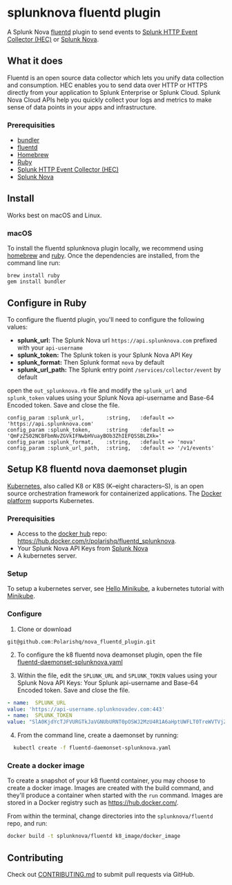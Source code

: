 # splunknova fluentd plugin

A Splunk Nova [fluentd] plugin to send events to [Splunk HTTP Event Collector (HEC)][hec] or [Splunk Nova][nova].

## What it does

Fluentd is an open source data collector which lets you unify data collection and consumption. HEC enables you to send data over HTTP or HTTPS directly from your application to Splunk Enterprise or Splunk Cloud. Splunk Nova Cloud APIs help you quickly collect your logs and metrics to make sense of data points in your apps and infrastructure.

### Prerequisities

- [bundler]
- [fluentd]
- [Homebrew]
- [Ruby]
- [Splunk HTTP Event Collector (HEC)][hec]
- [Splunk Nova][nova]

## Install

Works best on macOS and Linux.

### macOS
To install the fluentd splunknova plugin locally, we recommend using [homebrew] and [ruby]. Once the dependencies are installed, from the command line run:

```
brew install ruby
gem install bundler
```

## Configure in Ruby

To configure the fluentd plugin, you'll need to configure the following values:

* **splunk_url:** The Splunk Nova url `https://api.splunknova.com` prefixed with your `api-username`
* **splunk_token:** The Splunk token is your Splunk Nova API Key
* **splunk_format:** Then Splunk format `nova` by default
* **splunk_url_path:** The Splunk entry point `/services/collector/event` by default

open the `out_splunknova.rb` file and modify the `splunk_url` and `splunk_token` values using your Splunk Nova api-username and Base-64 Encoded token. Save and close the file.

```
config_param :splunk_url,       :string,   :default => 'https://api.splunknova.com'
config_param :splunk_token,     :string    :default => 'QmFzZS02NCBFbmNvZGVkIFNwbHVuayBOb3ZhIEFQSSBLZXk='
config_param :splunk_format,    :string,   :default => 'nova'
config_param :splunk_url_path,  :string,   :default => '/v1/events'
```

## Setup K8 fluentd nova daemonset plugin

[Kubernetes], also called K8 or K8S (K–eight characters–S), is an open source orchestration framework for containerized applications. The [Docker platform][dockerkub] supports Kubernetes.

### Prerequisities

- Access to the [docker hub][dhub] repo: https://hub.docker.com/r/polarishq/fluentd_splunknova.
- Your Splunk Nova API Keys from [Splunk Nova][nova]
- A kubernetes server.

### Setup
To setup a kubernetes server, see [Hello Minikube][hello], a kubernetes tutorial with [Minikube].

### Configure

1. Clone or download

  ```
  git@github.com:Polarishq/nova_fluentd_plugin.git
  ```

2. To configure the k8 fluentd nova deamonset plugin, open the file [fluentd-daemonset-splunknova.yaml](k8_image/fluentd-daemonset-splunknova.yaml)

3. Within the file, edit the `SPLUNK_URL` and `SPLUNK_TOKEN` values using your Splunk Nova API Keys: Your Splunk api-username and Base-64 Encoded token. Save and close the file.

  ```yaml
  - name:  SPLUNK_URL
  value: 'https://api-username.splunknovadev.com:443'
  - name:  SPLUNK_TOKEN
  value: "SlA0KjdYcTJFVURGTkJaVGNUbURNT0pOSWJ2MzU4R1A6aHptUWFLT0TreWVTVjZyV3ZkdXdzWlhkVzBEdzgycDMxLVZDOTNkZG5ncDN2T1ZNaTY2bmN3NXdzak1LcGpWSa=="
  ```

4. From the command line, create a daemonset by running:

  ```Bash
    kubectl create -f fluentd-daemonset-splunknova.yaml
```

### Create a docker image
To create a snapshot of your k8 fluentd container, you may choose to create a docker image. Images are created with the build command, and they'll produce a container when started with the `run` command. Images are stored in a Docker registry such as https://hub.docker.com/.

From within the terminal, change directories into the   `splunknova/fluentd` repo, and run:

```Bash
docker build -t splunknova/fluentd k8_image/docker_image
```

## Contributing

Check out [CONTRIBUTING.md](CONTRIBUTING.md) to submit pull requests via GitHub.

[bundler]: http://bundler.io/
[contributing]: https://github.com/splunknova/fluentd/Contributing.md
[dhub]: https://hub.docker.com/
[dockerkub]: https://www.docker.com/kubernetes
[fluentd]: https://www.fluentd.org/
[hec]: http://dev.splunk.com/view/event-collector/SP-CAAAE6M
[hello]: https://kubernetes.io/docs/tutorials/stateless-application/hello-minikube/
[homebrew]: https://brew.sh/
[kubernetes]: https://kubernetes.io/
[minikube]: https://kubernetes.io/docs/getting-started-guides/minikube/
[nova]: https://www.splunknova.com/
[ruby]: https://www.ruby-lang.org/en/downloads/
